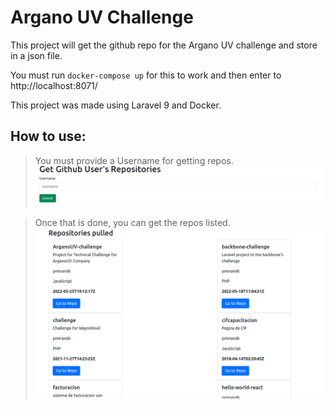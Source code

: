 # Argano UV Challenge

This project will get the github repo for the Argano UV challenge and store in a json file.

You must run `docker-compose up` for this to work and then enter to http://localhost:8071/

This project was made using Laravel 9 and Docker.

## How to use:
> You must provide a Username for getting repos.
![img.png](img.png)

> Once that is done, you can get the repos listed.
![img_1.png](img_1.png)


